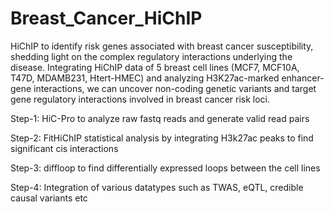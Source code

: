 # Breast_Cancer_HiChIP
HiChIP to identify risk genes associated with breast cancer susceptibility, shedding light on the complex regulatory interactions underlying the disease.
Integrating HiChIP data of 5 breast cell lines (MCF7, MCF10A, T47D, MDAMB231, Htert-HMEC) and analyzing H3K27ac-marked enhancer-gene interactions, we can uncover non-coding genetic variants and target gene regulatory interactions involved in breast cancer risk loci.

Step-1: HiC-Pro to analyze raw fastq reads and generate valid read pairs

Step-2: FitHiChIP statistical analysis by integrating H3k27ac peaks to find significant cis interactions

Step-3: diffloop to find differentially expressed loops between the cell lines

Step-4: Integration of various datatypes such as TWAS, eQTL, credible causal variants etc

